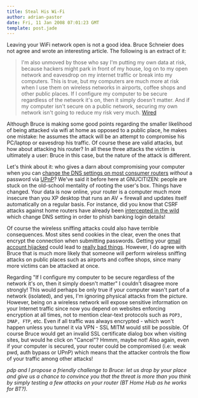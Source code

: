 ```yaml
---
title: Steal His Wi-Fi
author: adrian-pastor
date: Fri, 11 Jan 2008 07:01:23 GMT
template: post.jade
---
```


Leaving your WiFi network open is not a good idea. Bruce Schneier does not agree and wrote an interesting article. The following is an extract of it:

> I'm also unmoved by those who say I'm putting my own data at risk, because hackers might park in front of my house, log on to my open network and eavesdrop on my internet traffic or break into my computers. This is true, but my computers are much more at risk when I use them on wireless networks in airports, coffee shops and other public places. If I configure my computer to be secure regardless of the network it's on, then it simply doesn't matter. And if my computer isn't secure on a public network, securing my own network isn't going to reduce my risk very much. [Wired](http://www.wired.com/politics/security/commentary/securitymatters/2008/01/securitymatters_0110)

Although Bruce is making some good points regarding the smaller likelihood of being attacked via wifi at home as opposed to a public place, he makes one mistake: he assumes the attack will be an attempt to compromise his PC/laptop or eavesdrop his traffic. Of course these are valid attacks, but how about attacking his router? In all these three attacks the victim is ultimately a user: Bruce in this case, but the nature of the attack is different.

Let's think about it: who gives a darn about compromising your computer when you can [change the DNS settings on most consumer routers](/blog/bt-home-flub-pwnin-the-bt-home-hub-5) _without_ a password via [UPnP](/blog/hacking-with-upnp-universal-plug-and-play)? We've said it before here at GNUCITIZEN: people are stuck on the old-school mentality of rooting the user's box. Things have changed. Your data is now online, your router is a computer much more insecure than you XP desktop that runs an AV + firewall and updates itself automatically on a regular basis. For instance, did you know that CSRF attacks against home routers have already been [intercepted in the wild](http://blog.hispasec.com/laboratorio/255) which change DNS setting in order to phish banking login details!

Of course the wireless sniffing attacks could also have terrible consequences. Most sites send cookies in the clear, even the ones that encrypt the connection when submitting passwords. Getting your [gmail account hijacked](http://scissormonkey.wordpress.com/2007/12/24/popular-blogger-loses-domain-because-of-gmail-hack/) could lead to [really bad things](http://www.derkeiler.com/Mailing-Lists/Full-Disclosure/2007-11/msg00255.html). However, I do agree with Bruce that is much more likely that someone will perform wireless sniffing attacks on public places such as airports and coffee shops, since many more victims can be attacked at once.

Regarding "If I configure my computer to be secure regardless of the network it's on, then it simply doesn't matter" I couldn't disagree more strongly! This would perhaps be only true if your computer wasn't part of a network (isolated), and yes, I'm ignoring physical attacks from the picture. However, being on a wireless network will expose sensitive information on your Internet traffic since now you depend on websites enforcing encryption at all times, not to mention clear-text protocols such as `POP3, IMAP, FTP`, etc. Even if all traffic was always encrypted - which won't happen unless you tunnel it via VPN - SSL MITM would still be possible. Of course Bruce would get an invalid SSL certificate dialog box when visiting sites, but would he click on "Cancel"? Hmmm, maybe not! Also again, even if your computer is secured, your router could be compromised (i.e: weak pwd, auth bypass or UPnP) which means that the attacker controls the flow of your traffic among other attacks!

_pdp and I propose a friendly challenge to Bruce: let us drop by your place and give us a chance to convince you that the threat is more than you think by simply testing a few attacks on your router (BT Home Hub as he works for BT?)._

